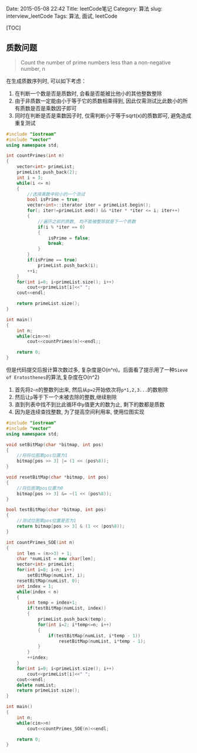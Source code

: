 Date: 2015-05-08 22:42
Title: leetCode笔记
Category: 算法
slug: interview_leetCode
Tags: 算法, 面试, leetCode

[TOC]
## 质数问题
> Count the number of prime numbers less than a non-negative number, n

在生成质数序列时, 可以如下考虑：  

1. 在判断一个数是否是质数时, 会看是否能被比他小的其他整数整除  
2. 由于非质数一定能由小于等于它的质数相乘得到, 因此仅需测试比此数小的所有质数是否是乘数因子即可  
3. 同时在判断是否是乘数因子时, 仅需判断小于等于sqrt(x)的质数即可, 避免造成重复测试  

```cpp
#include "iostream"
#include "vector"
using namespace std;

int countPrimes(int n)
{
    vector<int> primeList;
    primeList.push_back(2);
    int i = 3;
    while(i <= n)
    {
        //选择乘数中较小的一个测试
        bool isPrime = true;
        vector<int>::iterator iter = primeList.begin();
        for(; iter!=primeList.end() && *iter * *iter <= i; iter++)
        {
            //遍历之前的质数, 均不能被整除就是下一个质数
            if(i % *iter == 0)
            {
                isPrime = false;
                break;
            }
        }
        if(isPrime == true)
            primeList.push_back(i);
        ++i;
    }
    for(int i=0; i<primeList.size(); i++)
        cout<<primeList[i]<<" ";
    cout<<endl;

    return primeList.size();
}

int main()
{
    int n;
    while(cin>>n)
        cout<<countPrimes(n)<<endl;;

    return 0;
}
```

但是代码提交后报计算次数过多, 复杂度是O(n^n)。后面看了提示用了一种`Sieve of Eratosthenes`的算法,复杂度在O(n^2)

1. 首先将`2~n`的整数列出来, 然后从`p=2`开始依次将`p*1,2,3...`的数剔除  
2. 然后让`p`等于下一个未被去除的整数,继续剔除  
3. 直到列表中找不到比此循环中`p`值更大的数为止, 剩下的数都是质数 
4. 因为是连续查找整数, 为了提高空间利用率, 使用位图实现

```cpp
#include "iostream"
#include "vector"
using namespace std;

void setBitMap(char *bitmap, int pos)
{
    //将将位图第pos位置为1
    bitmap[pos >> 3] |= (1 << (pos%8));
}

void resetBitMap(char *bitmap, int pos)
{
    //将位图第pos位置为0
    bitmap[pos >> 3] &= ~(1 << (pos%8));
}

bool testBitMap(char *bitmap, int pos)
{
    //测试位图第pos位置是否为1
    return bitmap[pos >> 3] & (1 << (pos%8)); 
}

int countPrimes_SOE(int n)
{
    int len = (n>>3) + 1;
    char *numList = new char[len];
    vector<int> primeList;
    for(int i=0; i<n; i++)
        setBitMap(numList, i);
    resetBitMap(numList, 0);
    int index = 1;
    while(index < n)
    {
        int temp = index+1;
        if(testBitMap(numList, index))
        {
            primeList.push_back(temp);
            for(int i=2; i*temp<=n; i++)
            {
                if(testBitMap(numList, i*temp - 1))
                    resetBitMap(numList, i*temp - 1);
            }
        }
        ++index;
    }
    for(int i=0; i<primeList.size(); i++)
        cout<<primeList[i]<<" ";
    cout<<endl;
    delete numList;
    return primeList.size();
}

int main()
{
    int n;
    while(cin>>n)
        cout<<countPrimes_SOE(n)<<endl;

    return 0;
}
```

